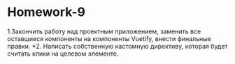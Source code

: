 # Homework-9
1.Закончить работу над проектным приложением, заменить все оставшиеся компоненты на компоненты Vuetify, внести финальные правки.
*2. Написать собственную кастомную директиву, которая будет считать клики на целевом элементе.